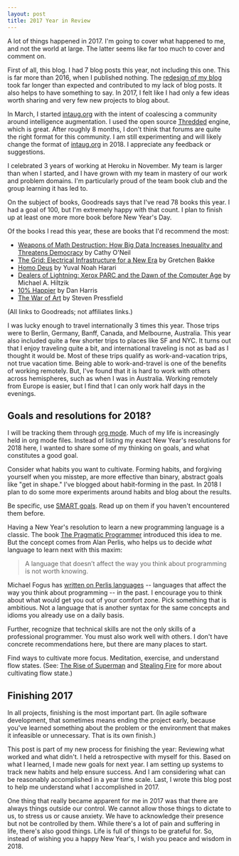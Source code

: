 ```yaml
---
layout: post
title: 2017 Year in Review
---
```


A lot of things happened in 2017. I'm going to cover what happened to me, and not the world at large. The latter seems like far too much to cover and comment on.

First of all, this blog. I had 7 blog posts this year, not including this one. This is far more than 2016, when I published nothing. The [redesign of my blog](/2017/10/24/a-new-look/) took far longer than expected and contributed to my lack of blog posts. It also helps to have something to say. In 2017, I felt like I had only a few ideas worth sharing and very few new projects to blog about.

In March, I started [intaug.org](https://intaug.org) with the intent of coalescing a community around intelligence augmentation. I used the open source [Thredded](https://thredded.org/) engine, which is great. After roughly 8 months, I don't think that forums are quite the right format for this community. I am still experimenting and will likely change the format of [intaug.org](https://intaug.org) in 2018. I appreciate any feedback or suggestions.

I celebrated 3 years of working at Heroku in November. My team is larger than when I started, and I have grown with my team in mastery of our work and problem domains. I'm particularly proud of the team book club and the group learning it has led to.

On the subject of books, Goodreads says that I've read 78 books this year. I had a goal of 100, but I'm extremely happy with that count. I plan to finish up at least one more more book before New Year's Day.

Of the books I read this year, these are books that I'd recommend the most:

* [Weapons of Math Destruction: How Big Data Increases Inequality and Threatens Democracy](https://www.goodreads.com/book/show/28509312-weapons-of-math-destruction)  by Cathy O'Neil
* [The Grid: Electrical Infrastructure for a New Era](https://www.goodreads.com/book/show/26073005-the-grid) by Gretchen Bakke
* [Homo Deus](https://www.goodreads.com/book/show/34330839-homo-deus) by Yuval Noah Harari
* [Dealers of Lightning: Xerox PARC and the Dawn of the Computer Age](https://www.goodreads.com/book/show/8306168-dealers-of-lightning) by Michael A. Hiltzik
* [10% Happier](https://www.goodreads.com/book/show/21419710-10-happier) by Dan Harris
* [The War of Art](https://www.goodreads.com/book/show/1319.The_War_of_Art) by Steven Pressfield

(All links to Goodreads; not affiliates links.)

I was lucky enough to travel internationally 3 times this year. Those trips were to Berlin, Germany, Banff, Canada, and Melbourne, Australia. This year also included quite a few shorter trips to places like SF and NYC. It turns out that I enjoy traveling quite a bit, and international traveling is not as bad as I thought it would be. Most of these trips qualify as work-and-vacation trips, not true vacation time. Being able to work-and-travel is one of the benefits of working remotely. But, I've found that it is hard to work with others across hemispheres, such as when I was in Australia. Working remotely from Europe is easier, but I find that I can only work half days in the evenings.

## Goals and resolutions for 2018?

I will be tracking them through [org mode](http://orgmode.org/). Much of my life is increasingly held in org mode files. Instead of listing my exact New Year's resolutions for 2018 here, I wanted to share some of my thinking on goals, and what constitutes a good goal.

Consider what habits you want to cultivate. Forming habits, and forgiving yourself when you misstep, are more effective than binary, abstract goals like "get in shape." I’ve blogged about habit-forming in the past. In 2018 I plan to do some more experiments around habits and blog about the results.

Be specific, use [SMART goals](https://en.wikipedia.org/wiki/SMART_criteria). Read up on them if you haven't encountered them before.

Having a New Year's resolution to learn a new programming language is a classic. The book [The Pragmatic Programmer](https://www.goodreads.com/book/show/4099.The_Pragmatic_Programmer) introduced this idea to me. But the concept comes from Alan Perlis, who helps us to decide *what* language to learn next with this maxim:

> A language that doesn’t affect the way you think about programming is not worth knowing.

Michael Fogus has [written on Perlis languages](http://blog.fogus.me/2011/08/14/perlis-languages/) -- languages that affect the way you think about programming -- in the past. I encourage you to think about what would get you out of your comfort zone. Pick something that is ambitious. Not a language that is another syntax for the same concepts and idioms you already use on a daily basis.

Further, recognize that technical skills are not the only skills of a professional programmer. You must also work well with others. I don't have concrete recommendations here, but there are many places to start.

Find ways to cultivate more focus. Meditation, exercise, and understand flow states. (See: [The Rise of Superman](https://www.goodreads.com/book/show/18222878-the-rise-of-superman) and [Stealing Fire](https://www.goodreads.com/book/show/30317415-stealing-fire) for more about cultivating flow state.)

## Finishing 2017

In all projects, finishing is the most important part. (In agile software development, that sometimes means ending the project early, because you've learned something about the problem or the environment that makes it infeasible or unnecessary. That is its own finish.)

This post is part of my new process for finishing the year: Reviewing what worked and what didn't. I held a retrospective with myself for this. Based on what I learned, I made new goals for next year. I am setting up systems to track new habits and help ensure success. And I am considering what can be reasonably accomplished in a year time scale. Last, I wrote this blog post to help me understand what I accomplished in 2017.

One thing that really became apparent for me in 2017 was that there are always things outside our control. We cannot allow those things to dictate to us, to stress us or cause anxiety. We have to acknowledge their presence but not be controlled by them. While there's a lot of pain and suffering in life, there's also good things. Life is full of things to be grateful for. So, instead of wishing you a happy New Year's, I wish you peace and wisdom in 2018.

